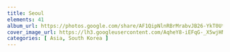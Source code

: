 ```yaml
---
title: Seoul
elements: 41
album_url: https://photos.google.com/share/AF1QipNlnRBrMrabvJB26-YkT0Ut7O7CaFsdlmKinDJ57ZDpx_aerHXWTYWI-2nhGnQRhQ?key=UFZUaV95a2pGQVYzTk9tN2xYaWljbWJvVi0xVzNR
cover_image_url: https://lh3.googleusercontent.com/AqheY8-iEFqG-_X5wjHNPwiqutiV124abZK_7clERYe9toVqEexTilml5xYdHyAcqK-sZNLNyH2-j5MRMItg02xHxLpA4t2Q5U6xPa4lqW2ukNhrm8fvkLWBTM92ROFo4ROZKN0whxru0So3GoLx9DTBaJZ1x4opAM4n4CeCbq3NfBcwQGjQBdMLDeNHogOgAIPHLCzwrewGiaAueFef2XD1jk43yb4IvtQ0MrqPynm-EygDjRiK2dRXoGIux_GVgi_z-v6coeJyJmTqyPIbcmTAUO6mlTzTCljYTKdDFMSb2jOfOwJ_qv4nYyBgqwwY4rcGI_2w-MI6JbCL71a7dkC_JlwicU3P1EuN3ytL5AgE4HUj0n62lZeqG6LPFGX26kzgA9KmQBh1jwx3W9kr1XdelBeDvW6OIBOpe38kgpWbZWEtf4pTpCxmB8iNmCEE45-8-b-zxRxR07E44W08suZeeKt_Z0TnyDDG_bxpFZd0EOyxBqxNPkzXdEDtlCbuFV5mvuA-A6gIs54bkUMvL-sd8weswT2fAsaIxw3DGzxPAxsFi9R_rPSoItspstgit_OMIHUjB2F8TPpbdBNw-_mNuX20-QW8sVbvm_hPdHqILpKLsijrpOB8GO_XDeT7rHpG2lkG9I18UG5xbGslOESRyQ=s195-p-k-no
categories: [ Asia, South Korea ]
---
```

